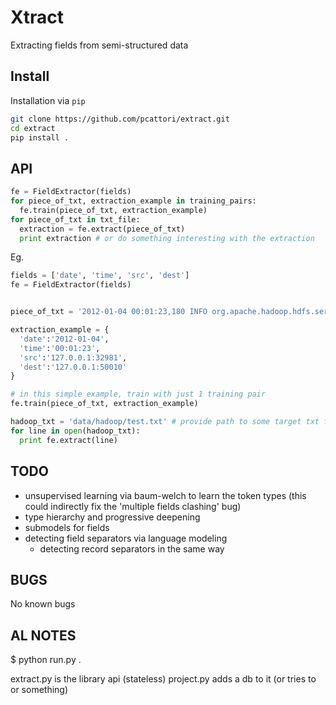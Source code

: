 Xtract
======
Extracting fields from semi-structured data

Install
-------
Installation via `pip`
```bash
git clone https://github.com/pcattori/extract.git
cd extract
pip install .
```

API
---

```python
fe = FieldExtractor(fields)
for piece_of_txt, extraction_example in training_pairs:
  fe.train(piece_of_txt, extraction_example)
for piece_of_txt in txt_file:
  extraction = fe.extract(piece_of_txt)
  print extraction # or do something interesting with the extraction
```

Eg.
```python
fields = ['date', 'time', 'src', 'dest']
fe = FieldExtractor(fields)


piece_of_txt = '2012-01-04 00:01:23,180 INFO org.apache.hadoop.hdfs.server.datanode.DataNode: Receiving block blk_-2281137920769708011_1116 src: /127.0.0.1:32981 dest: /127.0.0.1:50010'

extraction_example = {
  'date':'2012-01-04',
  'time':'00:01:23',
  'src':'127.0.0.1:32981',
  'dest':'127.0.0.1:50010'
}

# in this simple example, train with just 1 training pair
fe.train(piece_of_txt, extraction_example)

hadoop_txt = 'data/hadoop/test.txt' # provide path to some target txt file
for line in open(hadoop_txt):
  print fe.extract(line)
```

TODO
----
- unsupervised learning via baum-welch to learn the token types (this could indirectly fix the 'multiple fields clashing' bug)
- type hierarchy and progressive deepening
- submodels for fields
- detecting field separators via language modeling
  - detecting record separators in the same way

BUGS
----
No known bugs


AL NOTES
--------
$ python run.py .

extract.py is the library api (stateless)
project.py adds a db to it (or tries to or something)

